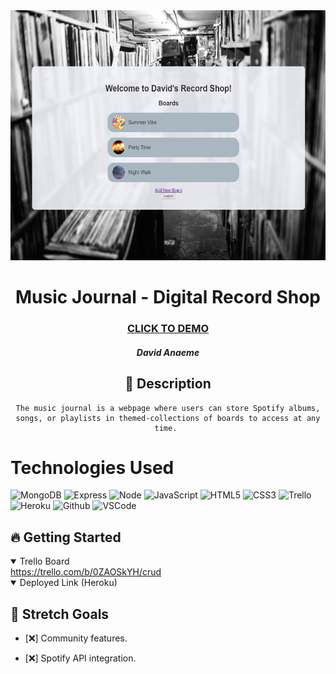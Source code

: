 <div id="header" align="center">

  <img src="/images/coverReadMe.png" width="800" height="400">

</div>

  <div id="description" align="center">

  # Music Journal - Digital Record Shop

  ### [CLICK TO DEMO](https://music-journaldca-d32ba994fa0a.herokuapp.com/users/login)

  ##### David Anaeme

  ## :pencil: Description

    The music journal is a webpage where users can store Spotify albums, songs, or playlists in themed-collections of boards to access at any time. 

  </div>



  
  # Technologies Used
![MongoDB](https://img.shields.io/badge/-MongoDB-05122A?style=flat&logo=mongodb)
![Express](https://img.shields.io/badge/-Express-05122A?style=flat&logo=express)
![Node](https://img.shields.io/badge/-Node.js-05122A?style=flat&logo=node.js)
![JavaScript](https://img.shields.io/badge/-JavaScript-05122A?style=flat&logo=javascript)
![HTML5](https://img.shields.io/badge/-HTML5-05122A?style=flat&logo=html5)
![CSS3](https://img.shields.io/badge/-CSS-05122A?style=flat&logo=css3)
![Trello](https://img.shields.io/badge/-Trello-05122A?style=flat&logo=trello)
![Heroku](https://img.shields.io/badge/-Heroku-05122A?style=flat&logo=heroku)
![Github](https://img.shields.io/badge/-GitHub-05122A?style=flat&logo=github)
![VSCode](https://img.shields.io/badge/-VS_Code-05122A?style=flat&logo=visualstudio)

## :fire: Getting Started

<details open>
  <summary> Trello Board </summary>
  <a href="https://trello.com/b/0ZAOSkYH/crud"
    > https://trello.com/b/0ZAOSkYH/crud </a
  >
</details>

<details open>
  <summary> Deployed Link (Heroku) </summary>
  <!-- <a href="https://meetyourclassmates.herokuapp.com/"
    > https://meetyourclassmates.herokuapp.com/ </a
  > -->
</details>

## :satellite: Stretch Goals


- [:x:] Community features. 

- [:x:] Spotify API integration.
